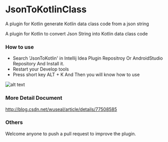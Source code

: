 # JsonToKotlinClass
A plugin for Kotlin generate Kotlin data class code from a json string

A plugin for Kotlin to convert Json String into Kotlin data class code 

### How to use
* Search 'JsonToKotlin' in Intellij Idea Plugin Repositroy Or AndroidStudio Repository And Install it.
* Restart your Develop tools 
* Press short key ALT + K And Then you will know how to use

![alt text](https://plugins.jetbrains.com/files/9960/screenshot_17276.png)


### More Detail Document
http://blog.csdn.net/wuseal/article/details/77508585

### Others
Welcome anyone to push a pull request to improve the plugin.
